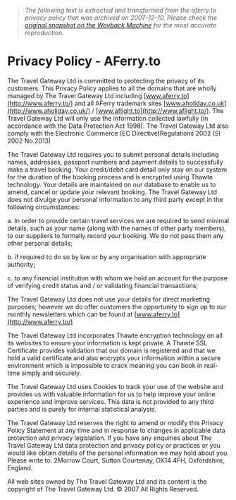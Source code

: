 > *The following text is extracted and transformed from the aferry.to privacy policy that was archived on 2007-12-10. Please check the [original snapshot on the Wayback Machine](https://web.archive.org/web/20071210214111id_/http%3A//www.aferry.to/PrivacyPolicy.htm) for the most accurate reproduction.*

# Privacy Policy - AFerry.to

The Travel Gateway Ltd is committed to protecting the privacy of its customers. This Privacy Policy applies to all the domains that are wholly managed by The Travel Gateway Ltd including [www.aferry.to](http://www.aferry.to/) and all AFerry trademark sites [www.aholiday.co.uk](http://www.aholiday.co.uk/) / [www.aflight.to](http://www.aflight.to/). The Travel Gateway Ltd will only use the information collected lawfully (in accordance with the Data Protection Act 1998). The Travel Gateway Ltd also comply with the Electronic Commerce (EC Directive)Regulations 2002 (SI 2002 No.2013) 

The Travel Gateway Ltd requires you to submit personal details including names, addresses, passport numbers and payment details to successfully make a travel booking. Your credit/debit card detail only stay on our system for the duration of the booking process and is encrypted using Thawte technology. Your details are maintained on our database to enable us to amend, cancel or update your relevant booking. The Travel Gateway Ltd does not divulge your personal information to any third party except in the following circumstances: 

a. In order to provide certain travel services we are required to send minimal details, such as your name (along with the names of other party members), to our suppliers to formally record your booking. We do not pass them any other personal details; 

b. if required to do so by law or by any organisation with appropriate authority; 

c. to any financial institution with whom we hold an account for the purpose of verifying credit status and / or validating financial transactions; 

The Travel Gateway Ltd does not use your details for direct marketing purposes; however we do offer customers the opportunity to sign up to our monthly newsletters which can be found at [www.aferry.to](http://www.aferry.to/)

The Travel Gateway Ltd incorporates Thawte encryption technology on all its websites to ensure your information is kept private. A Thawte SSL Certificate provides validation that our domain is registered and that we hold a valid certificate and also encrypts your information within a secure environment which is impossible to crack meaning you can book in real-time simply and securely. 

The Travel Gateway Ltd uses Cookies to track your use of the website and provides us with valuable information for us to help improve your online experience and improve services. This data is not provided to any third parties and is purely for internal statistical analysis. 

The Travel Gateway Ltd reserves the right to amend or modify this Privacy Policy Statement at any time and in response to changes in applicable data protection and privacy legislation. If you have any enquiries about The Travel Gateway Ltd data protection and privacy policy or practices or you would like obtain details of the personal information we may hold about you. Please write to: 2Morrow Court, Sutton Courtenay, OX14 4FH, Oxfordshire, England. 

All web sites owned by The Travel Gateway Ltd and its content is the copyright of The Travel Gateway Ltd. © 2007 All Rights Reserved. 
